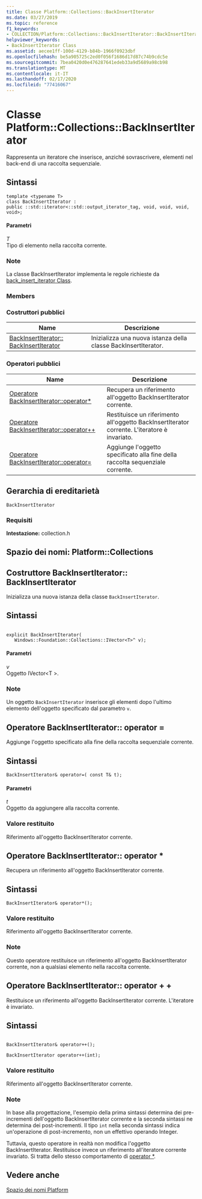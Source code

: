```yaml
---
title: Classe Platform::Collections::BackInsertIterator
ms.date: 03/27/2019
ms.topic: reference
f1_keywords:
- COLLECTION/Platform::Collections::BackInsertIterator::BackInsertIterator
helpviewer_keywords:
- BackInsertIterator Class
ms.assetid: aecee1ff-100d-4129-b84b-1966f0923dbf
ms.openlocfilehash: be5a905725c2ed0f056f1686d17d87c74b9cdc5e
ms.sourcegitcommit: 7bea0420d0e476287641edeb33a9d5689a98cb98
ms.translationtype: MT
ms.contentlocale: it-IT
ms.lasthandoff: 02/17/2020
ms.locfileid: "77416067"
---
```

# <a name="platformcollectionsbackinsertiterator-class"></a>Classe Platform::Collections::BackInsertIterator

Rappresenta un iteratore che inserisce, anziché sovrascrivere, elementi nel back-end di una raccolta sequenziale.

## <a name="syntax"></a>Sintassi

```
template <typename T>
class BackInsertIterator :
public ::std::iterator<::std::output_iterator_tag, void, void, void, void>;
```

#### <a name="parameters"></a>Parametri

*T*<br/>
Tipo di elemento nella raccolta corrente.

### <a name="remarks"></a>Note

La classe BackInsertIterator implementa le regole richieste da [back_insert_iterator Class](../standard-library/back-insert-iterator-class.md).

### <a name="members"></a>Members

### <a name="public-constructors"></a>Costruttori pubblici

|Name|Descrizione|
|----------|-----------------|
|[BackInsertIterator:: BackInsertIterator](#ctor)|Inizializza una nuova istanza della classe BackInsertIterator.|

### <a name="public-operators"></a>Operatori pubblici

|Name|Descrizione|
|----------|-----------------|
|[Operatore BackInsertIterator::operator*](#operator-dereference)|Recupera un riferimento all'oggetto BackInsertIterator corrente.|
|[Operatore BackInsertIterator::operator++](#operator-increment)|Restituisce un riferimento all'oggetto BackInsertIterator corrente. L'iteratore è invariato.|
|[Operatore BackInsertIterator::operator=](#operator-assign)|Aggiunge l'oggetto specificato alla fine della raccolta sequenziale corrente.|

## <a name="inheritance-hierarchy"></a>Gerarchia di ereditarietà

`BackInsertIterator`

### <a name="requirements"></a>Requisiti

**Intestazione:** collection.h

<a name="namespace-platformcollections"></a>**Spazio dei nomi:** Platform::Collections
---
## <a name="ctor"></a>Costruttore BackInsertIterator:: BackInsertIterator

Inizializza una nuova istanza della classe `BackInsertIterator`.

## <a name="syntax"></a>Sintassi

```

explicit BackInsertIterator(
   Windows::Foundation::Collections::IVector<T>^ v);
```

#### <a name="parameters"></a>Parametri

*v*<br/>
Oggetto IVector\<T >.

### <a name="remarks"></a>Note

Un oggetto `BackInsertIterator` inserisce gli elementi dopo l'ultimo elemento dell'oggetto specificato dal parametro `v`.

## <a name="operator-assign"></a>Operatore BackInsertIterator:: operator =

Aggiunge l'oggetto specificato alla fine della raccolta sequenziale corrente.

## <a name="syntax"></a>Sintassi

```
BackInsertIterator& operator=( const T& t);
```

#### <a name="parameters"></a>Parametri

*t*<br/>
Oggetto da aggiungere alla raccolta corrente.

### <a name="return-value"></a>Valore restituito

Riferimento all'oggetto BackInsertIterator corrente.

## <a name="operator-dereference"></a>Operatore BackInsertIterator:: operator *

Recupera un riferimento all'oggetto BackInsertIterator corrente.

## <a name="syntax"></a>Sintassi

```
BackInsertIterator& operator*();
```

### <a name="return-value"></a>Valore restituito

Riferimento all'oggetto BackInsertIterator corrente.

### <a name="remarks"></a>Note

Questo operatore restituisce un riferimento all'oggetto BackInsertIterator corrente, non a qualsiasi elemento nella raccolta corrente.

## <a name="operator-increment"></a>Operatore BackInsertIterator:: operator + +

Restituisce un riferimento all'oggetto BackInsertIterator corrente. L'iteratore è invariato.

## <a name="syntax"></a>Sintassi

```

BackInsertIterator& operator++();

BackInsertIterator operator++(int);
```

### <a name="return-value"></a>Valore restituito

Riferimento all'oggetto BackInsertIterator corrente.

### <a name="remarks"></a>Note

In base alla progettazione, l'esempio della prima sintassi determina dei pre-incrementi dell'oggetto BackInsertIterator corrente e la seconda sintassi ne determina dei post-incrementi. Il tipo `int` nella seconda sintassi indica un'operazione di post-incremento, non un effettivo operando Integer.

Tuttavia, questo operatore in realtà non modifica l'oggetto BackInsertIterator. Restituisce invece un riferimento all'iteratore corrente invariato. Si tratta dello stesso comportamento di [operator *](#operator-dereference).

## <a name="see-also"></a>Vedere anche

[Spazio dei nomi Platform](platform-namespace-c-cx.md)
